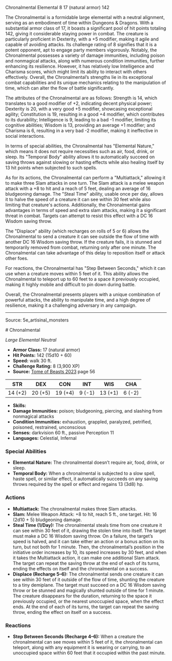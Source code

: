 <MonsterName/>Chronalmental</MonsterName>
<CreatureType/>Elemental</CreatureType>
<CR/>8</CR>
<AC/>17 (natural armor)</AC>
<HP/>142</HP>
<summary>The Chronalmental is a formidable large elemental with a neutral alignment, serving as an embodiment of time within Dungeons & Dragons. With a substantial armor class of 17, it boasts a significant pool of hit points totaling 142, giving it considerable staying power in combat. The creature is particularly proficient in Dexterity, with a +5 modifier, making it agile and capable of avoiding attacks. Its challenge rating of 8 signifies that it is a potent opponent, apt to engage party members vigorously. Notably, the Chronalmental possesses a variety of damage immunities, including poison and nonmagical attacks, along with numerous condition immunities, further enhancing its resilience. However, it has relatively low Intelligence and Charisma scores, which might limit its ability to interact with others effectively. Overall, the Chronalmental’s strengths lie in its exceptional combat capabilities and its unique mechanics relating to the manipulation of time, which can alter the flow of battle significantly.</summary>

<detail>

The attributes of the Chronalmental are as follows: Strength is 14, which translates to a good modifier of +2, indicating decent physical power; Dexterity is 20, with a very good +5 modifier, showcasing exceptional agility; Constitution is 19, resulting in a good +4 modifier, which contributes to its durability; Intelligence is 9, leading to a bad -1 modifier, limiting its cognitive abilities; Wisdom is 13, providing an average +1 modifier; and Charisma is 6, resulting in a very bad -2 modifier, making it ineffective in social interactions.

In terms of special abilities, the Chronalmental has "Elemental Nature," which means it does not require necessities such as air, food, drink, or sleep. Its "Temporal Body" ability allows it to automatically succeed on saving throws against slowing or hasting effects while also healing itself by 13 hit points when subjected to such spells. 

As for its actions, the Chronalmental can perform a "Multiattack," allowing it to make three Slam attacks in one turn. The Slam attack is a melee weapon attack with a +8 to hit and a reach of 5 feet, dealing an average of 16 bludgeoning damage. The "Steal Time" ability, usable once per day, allows it to halve the speed of a creature it can see within 30 feet while also limiting that creature's actions. Additionally, the Chronalmental gains advantages in terms of speed and extra slam attacks, making it a significant threat in combat. Targets can attempt to resist this effect with a DC 16 Wisdom saving throw. 

The "Displace" ability (which recharges on rolls of 5 or 6) allows the Chronalmental to send a creature it can see outside the flow of time with another DC 16 Wisdom saving throw. If the creature fails, it is stunned and temporarily removed from combat, returning only after one minute. The Chronalmental can take advantage of this delay to reposition itself or attack other foes. 

For reactions, the Chronalmental has "Step Between Seconds," which it can use when a creature moves within 5 feet of it. This ability allows the Chronalmental to teleport up to 60 feet to a space it previously occupied, making it highly mobile and difficult to pin down during battle. 

Overall, the Chronalmental presents players with a unique combination of powerful attacks, the ability to manipulate time, and a high degree of resilience, making it a challenging adversary in any campaign.</detail>



---

Source: 5e_artisinal_monsters

<statblock>
# Chronalmental

*Large* *Elemental* *Neutral*

- **Armor Class:** 17 (natural armor)
- **Hit Points:** 142 (15d10 + 60)
- **Speed:** walk 30 ft.
- **Challenge Rating:** 8 (3,900 XP)
- **Source:** [Tome of Beasts 2023](https://koboldpress.com/kpstore/product/tome-of-beasts-1-2023-edition/) page 56

| STR | DEX | CON | INT | WIS | CHA |
| --- | --- | --- | --- | --- | --- |
| 14 (+2) | 20 (+5) | 19 (+4) | 9 (-1) | 13 (+1) | 6 (-2) |

- **Skills:** 
- **Damage Immunities:** poison; bludgeoning, piercing, and slashing from nonmagical attacks
- **Condition Immunities:** exhaustion, grappled, paralyzed, petrified, poisoned, restrained, unconscious
- **Senses:** darkvision 60 ft., passive Perception 11
- **Languages:** Celestial, Infernal

### Special Abilities

- **Elemental Nature:** The chronalmental doesn’t require air, food, drink, or sleep.
- **Temporal Body:** When a chronalmental is subjected to a slow spell, haste spell, or similar effect, it automatically succeeds on any saving throws required by the spell or effect and regains 13 (3d8) hp.

### Actions

- **Multiattack:** The chronalmental makes three Slam attacks.
- **Slam:** Melee Weapon Attack: +8 to hit, reach 5 ft., one target. Hit: 16 (2d10 + 5) bludgeoning damage.
- **Steal Time (1/Day):** The chronalmental steals time from one creature it can see within 30 feet of it, drawing the stolen time into itself. The target must make a DC 16 Wisdom saving throw. On a failure, the target’s speed is halved, and it can take either an action or a bonus action on its turn, but not both for 1 minute. Then, the chronalmental’s position in the initiative order increases by 10, its speed increases by 30 feet, and when it takes the Multiattack action, it can make one additional Slam attack. The target can repeat the saving throw at the end of each of its turns, ending the effects on itself and the chronalmental on a success.
- **Displace (Recharge 5–6):** The chronalmental sends one creature it can see within 30 feet of it outside of the flow of time, shunting the creature to a tiny demiplane. The target must succeed on a DC 16 Wisdom saving throw or be stunned and magically shunted outside of time for 1 minute. The creature disappears for the duration, returning to the space it previously occupied, or the nearest unoccupied space, when the effect ends. At the end of each of its turns, the target can repeat the saving throw, ending the effect on itself on a success.

### Reactions

- **Step Between Seconds (Recharge 4–6):** When a creature the chronalmental can see moves within 5 feet of it, the chronalmental can teleport, along with any equipment it is wearing or carrying, to an unoccupied space within 60 feet that it occupied within the past minute.
</statblock>


